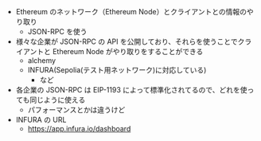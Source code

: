 - Ethereum のネットワーク（Ethereum Node）とクライアントとの情報のやり取り
  - JSON-RPC を使う
- 様々な企業が JSON-RPC の API を公開しており、それらを使うことでクライアントと Ethereum Node がやり取りをすることができる
  - alchemy
  - INFURA(Sepolia(テスト用ネットワーク)に対応している)
    - など
- 各企業の JSON-RPC は EIP-1193 によって標準化されてるので、どれを使っても同じように使える
  - パフォーマンスとかは違うけど
- INFURA の URL
  - https://app.infura.io/dashboard
